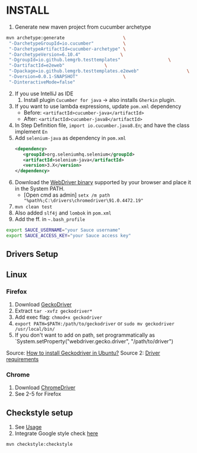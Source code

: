 # INSTALL

1. Generate new maven project from cucumber archetype
  ```bash
  mvn archetype:generate                      \
   "-DarchetypeGroupId=io.cucumber"           \
   "-DarchetypeArtifactId=cucumber-archetype" \
   "-DarchetypeVersion=6.10.4"               \
   "-DgroupId=io.github.lemgrb.testtemplates"                  \
   "-DartifactId=e2eweb"               \
   "-Dpackage=io.github.lemgrb.testtemplates.e2eweb"                  \
   "-Dversion=0.0.1-SNAPSHOT"                 \
   "-DinteractiveMode=false"
  ```
2. If you use IntelliJ as IDE
    1. Install plugin `Cucumber for java` -> also installs `Gherkin` plugin.
3. If you want to use lambda expressions, update `pom.xml` dependency
    - Before: `<artifactId>cucumber-java</artifactId>`
    - After: `<artifactId>cucumber-java8</artifactId>`
4. In Step Definition file, `import io.cucumber.java8.En`; and have the class implement `En`
5. Add `selenium-java` as dependency in `pom.xml`
   ```xml
   <dependency>
      <groupId>org.seleniumhq.selenium</groupId>
      <artifactId>selenium-java</artifactId>
      <version>3.X</version>
   </dependency>
   ```
6. Download the [WebDriver binary](https://www.selenium.dev/documentation/en/webdriver/driver_requirements/) supported by your browser and place it in the System PATH.
   - [Open cmd as admin] `setx /m path "%path%;C:\drivers\chromedriver\91.0.4472.19"`
7. `mvn clean test`
8. Also added `slf4j` and `lombok` in `pom.xml`
9. Add the ff. in `~.bash_profile`
```bash
export SAUCE_USERNAME="your Sauce username"
export SAUCE_ACCESS_KEY="your Sauce access key"
```

## Drivers Setup

## Linux

### Firefox
1. Download [GeckoDriver](https://github.com/mozilla/geckodriver/releases)
2. Extract `tar -xvfz geckodriver*`
3. Add exec flag: `chmod+x geckodriver`
4. `export PATH=$PATH:/path/to/geckodriver` or `sudo mv geckodriver /usr/local/bin/`
5. If you don't want to add on path, set programmatically as `System.setProperty("webdriver.gecko.driver", "/path/to/driver")

Source: [How to install Geckodriver in Ubuntu?](https://askubuntu.com/questions/870530/how-to-install-geckodriver-in-ubuntu)
Source 2: [Driver requirements](https://www.selenium.dev/documentation/en/webdriver/driver_requirements/)

### Chrome

1. Download [ChromeDriver](https://chromedriver.chromium.org/downloads)
2. See 2-5 for Firefox

## Checkstyle setup

1. See [Usage](https://maven.apache.org/plugins/maven-checkstyle-plugin/usage.html)
2. Integrate Google style check [here](https://maven.apache.org/plugins/maven-checkstyle-plugin/examples/custom-checker-config.html)

```bash
mvn checkstyle:checkstyle
```